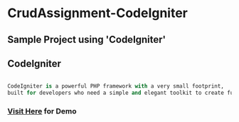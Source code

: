 # CrudAssignment-CodeIgniter

## Sample Project using 'CodeIgniter'


## CodeIgniter

```python

CodeIgniter is a powerful PHP framework with a very small footprint,
built for developers who need a simple and elegant toolkit to create full-featured web applications.

```


### [Visit Here](https://simplecrud-codeigniter.000webhostapp.com/) for Demo
